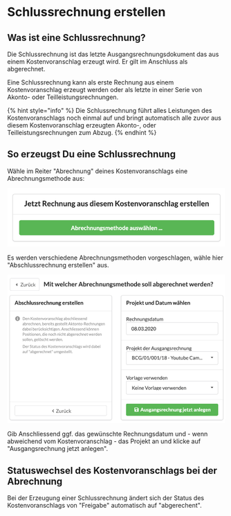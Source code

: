 # Schlussrechnung erstellen

## Was ist eine Schlussrechnung?

Die Schlussrechnung ist das letzte Ausgangsrechnungsdokument das aus einem Kostenvoranschlag erzeugt wird. Er gilt im Anschluss als abgerechnet.

Eine Schlussrechnung kann als erste Rechnung aus einem Kostenvoranschlag erzeugt werden oder als letzte in einer Serie von Akonto- oder Teilleistungsrechnungen.

{% hint style="info" %}
Die Schlussrechnung führt alles Leistungen des Kostenvoranschlags noch einmal auf und bringt automatisch alle zuvor aus diesem Kostenvoranschlag erzeugten Akonto-, oder Teilleistungsrechnungen zum Abzug.
{% endhint %}

## So erzeugst Du eine Schlussrechnung

Wähle im Reiter "Abrechnung" deines Kostenvoranschlags eine Abrechnungsmethode aus:

![](../../../.gitbook/assets/bildschirmfoto-2020-03-08-um-15.43.45.png)

Es werden verschiedene Abrechnungsmethoden vorgeschlagen, wähle hier "Abschlussrechnung erstellen" aus.

![](../../../.gitbook/assets/bildschirmfoto-2020-03-08-um-16.25.57.png)

Gib Anschliessend ggf. das gewünschte Rechnungsdatum  und - wenn abweichend vom Kostenvoranschlag - das Projekt an und klicke auf "Ausgangsrechnung jetzt anlegen".

## Statuswechsel des Kostenvoranschlags bei der Abrechnung

Bei der Erzeugung einer Schlussrechnung ändert sich der Status des Kostenvoranschlags von "Freigabe" automatisch auf "abgerechent".

